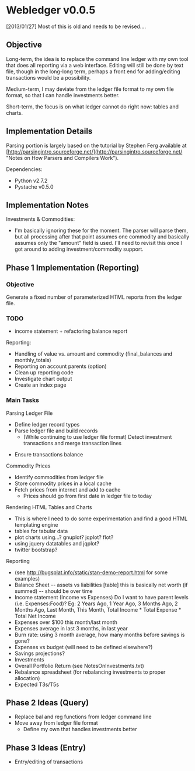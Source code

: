 Webledger v0.0.5
================

[2013/01/27] Most of this is old and needs to be revised....

Objective
---------

Long-term, the idea is to replace the command line ledger with my own tool that
does all reporting via a web interface. Editing will still be done by text file,
though in the long-long term, perhaps a front end for adding/editing 
transactions would be a possibility.

Medium-term, I may deviate from the ledger file format to my own file format,
so that I can handle investments better.

Short-term, the focus is on what ledger cannot do right now: tables and charts.


Implementation Details
----------------------

Parsing portion is largely based on the tutorial by Stephen Ferg available at
[http://parsingintro.sourceforge.net/](http://parsingintro.sourceforge.net/ 
"Notes on How Parsers and Compilers Work").

Dependencies:

*	Python v2.7.2
*	Pystache v0.5.0



Implementation Notes
--------------------

Investments & Commodities:
*	I'm basically ignoring these for the moment. The parser will parse them,
but all processing after that point assumes one commodity and basically assumes
only the "amount" field is used. I'll need to revisit this once I got around
to adding investment/commodity support.



Phase 1 Implementation (Reporting)
----------------------------------

### Objective

Generate a fixed number of parameterized HTML reports from the ledger file.

### TODO

-	income statement + refactoring balance report


Reporting:
-	Handling of value vs. amount and commodity (final_balances and monthly_totals)
-	Reporting on account parents (option)
-	Clean up reporting code
-	Investigate chart output
-	Create an index page


### Main Tasks

Parsing Ledger File
+ Define ledger record types
+ Parse ledger file and build records
	- (While continuing to use ledger file format) Detect investment transactions and merge transaction lines
- Ensure transactions balance

Commodity Prices
- Identify commodities from ledger file
- Store commodity prices in a local cache
- Fetch prices from internet and add to cache
	- Prices should go from first date in ledger file to today

Rendering HTML Tables and Charts
- This is where I need to do some experimentation and find a good HTML 
templating engine
- tables for tabular data
- plot charts using...? gnuplot? jqplot? flot?
- using jquery datatables and jqplot?
- twitter bootstrap?

Reporting
- (see http://bugsplat.info/static/stan-demo-report.html for some examples)
- Balance Sheet -- assets vs liabilities [table] this is basically net worth (if summed) -- should be over time
- Income statement (Income vs Expenses)
	Do I want to have parent levels (i.e. Expenses:Food)? 
	Eg:
							2 Years Ago, 1 Year Ago, 3 Months Ago, 2 Months Ago, Last Month, This Month, Total
		Income
			*
			Total
		Expense
			*
			Total
		Net Income
- Expenses over $100 this month/last month
- Expenses average in last 3 months, in last year
- Burn rate: using 3 month average, how many months before savings is gone?
- Expenses vs budget (will need to be defined elsewhere?)
- Savings projections?
- Investments		
- Overall Portfolio Return (see NotesOnInvestments.txt)
- Rebalance spreadsheet (for rebalancing investments to proper allocation)
- Expected T3s/T5s
	


Phase 2 Ideas (Query)
-------------

- Replace bal and reg functions from ledger command line
- Move away from ledger file format
	- Define my own that handles investments better


Phase 3 Ideas (Entry)
-------------

- Entry/editing of transactions